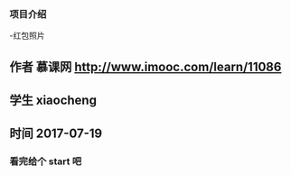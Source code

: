 ### 项目介绍
-红包照片
## 作者 慕课网  http://www.imooc.com/learn/11086
## 学生 xiaocheng
## 时间 2017-07-19
### 看完给个 start 吧